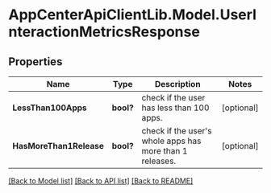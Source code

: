 # AppCenterApiClientLib.Model.UserInteractionMetricsResponse
## Properties

Name | Type | Description | Notes
------------ | ------------- | ------------- | -------------
**LessThan100Apps** | **bool?** | check if the user has less than 100 apps. | [optional] 
**HasMoreThan1Release** | **bool?** | check if the user&#x27;s whole apps has more than 1 releases. | [optional] 

[[Back to Model list]](../README.md#documentation-for-models) [[Back to API list]](../README.md#documentation-for-api-endpoints) [[Back to README]](../README.md)

